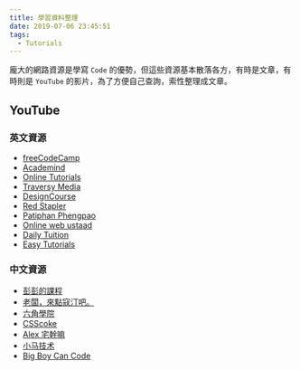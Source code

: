 ```yaml
---
title: 學習資料整理
date: 2019-07-06 23:45:51
tags:
  - Tutorials
---
```

龐大的網路資源是學寫 `Code` 的優勢，但這些資源基本散落各方，有時是文章，有時則是 `YouTube` 的影片，為了方便自己查詢，索性整理成文章。
<!--more-->
## YouTube
### 英文資源
- [freeCodeCamp](https://www.youtube.com/channel/UC8butISFwT-Wl7EV0hUK0BQ/videos)
- [Academind](https://www.youtube.com/channel/UCSJbGtTlrDami-tDGPUV9-w/videos)
- [Online Tutorials](https://www.youtube.com/channel/UCbwXnUipZsLfUckBPsC7Jog)
- [Traversy Media](https://www.youtube.com/user/TechGuyWeb/videos)
- [DesignCourse](https://www.youtube.com/user/DesignCourse/videos)
- [Red Stapler](https://www.youtube.com/channel/UCRthRrv06q1iOl86-tTKJhg/videos)
- [Patiphan Phengpao](https://www.youtube.com/channel/UCeKE6wQHTt5JpS9_RsH4hrg/videos)
- [Online web ustaad](https://www.youtube.com/channel/UC8xTHK97Ng__KZvGcO_K7CA/videos)
- [Daily Tuition](https://www.youtube.com/channel/UCrG2Z0usOCCdUTAr4D1A8mw/videos)
- [Easy Tutorials](https://www.youtube.com/channel/UCkjoHfkLEy7ZT4bA2myJ8xA/videos)


### 中文資源
- [彭彭的課程](https://www.youtube.com/channel/UCguZS-y7codLSt6vpkVdnKg)
- [老闆，來點寇汀吧。](https://www.youtube.com/channel/UCHX_XMhPrtvOmgGOnA2eTmA)
- [六角學院](https://www.youtube.com/channel/UC-b2nGm0xLzic38Byti0VjA/videos)
- [CSScoke](https://www.youtube.com/user/AmosLee1/videos)
- [Alex 宅幹嘛](https://www.youtube.com/user/achen224/videos)
- [小马技术](https://www.youtube.com/channel/UCazV3A3_1-Mtd6E_auw_ifg/videos)
- [Big Boy Can Code](https://www.youtube.com/user/kuanhsuh/videos)